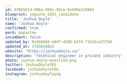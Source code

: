 ```yaml
---
id: 9f8b561d-996a-499c-98cb-9e509e319864
blueprint: yegvote_2025_candidate
title: 'Joshua Doyle'
name: 'Joshua Doyle'
confirmed: true
ward: papastew
incumbent: false
updated_by: 9c6b6866-e047-4568-b3f4-71623caf17dd
updated_at: 1741026022
website: 'https://joshuadoyle.ca/'
description: 'Technical engineer in private industry'
photo: joshua-doyle-modified.png
twitter: JoshuaDoyleYEG
facebook: joshuadoyleYEG
instagram: joshuadoyleyeg
---
```

